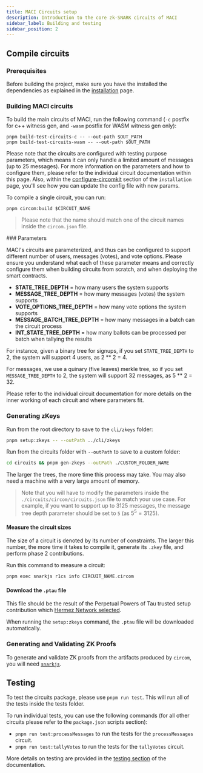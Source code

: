 ```yaml
---
title: MACI Circuits setup
description: Introduction to the core zk-SNARK circuits of MACI
sidebar_label: Building and testing
sidebar_position: 2
---
```


## Compile circuits

### Prerequisites

Before building the project, make sure you have the installed the dependencies as explained in the [installation](/docs/quick-start/installation) page.

### Building MACI circuits

To build the main circuits of MACI, run the following command (`-c` postfix for c++ witness gen, and `-wasm` postfix for WASM witness gen only):

```
pnpm build-test-circuits-c -- --out-path $OUT_PATH
pnpm build-test-circuits-wasm -- --out-path $OUT_PATH
```

Please note that the circuits are configured with testing purpose parameters, which means it can only handle a limited amount of messages (up to 25 messages). For more information on the parameters and how to configure them, please refer to the individual circuit documentation within this page. Also, within the [configure-circomkit](https://maci.pse.dev/docs/installation#configure-circomkit) section of the `installation` page, you'll see how you can update the config file with new params.

To compile a single circuit, you can run:

```
pnpm circom:build $CIRCUIT_NAME
```

> Please note that the name should match one of the circuit names inside the `circom.json` file.

### Parameters

MACI's circuits are parameterized, and thus can be configured to support different number of users, messages (votes), and vote options. Please ensure you understand what each of these parameter means and correctly configure them when building circuits from scratch, and when deploying the smart contracts.

- **STATE_TREE_DEPTH** = how many users the system supports
- **MESSAGE_TREE_DEPTH** = how many messages (votes) the system supports
- **VOTE_OPTIONS_TREE_DEPTH** = how many vote options the system supports
- **MESSAGE_BATCH_TREE_DEPTH** = how many messages in a batch can the circuit process
- **INT_STATE_TREE_DEPTH** = how many ballots can be processed per batch when tallying the results

For instance, given a binary tree for signups, if you set `STATE_TREE_DEPTH` to 2, the system will support 4 users, as 2 \*\* 2 = 4.

For messages, we use a quinary (five leaves) merkle tree, so if you set `MESSAGE_TREE_DEPTH` to 2, the system will support 32 messages, as 5 \*\* 2 = 32.

Please refer to the individual circuit documentation for more details on the inner working of each circuit and where parameters fit.

### Generating zKeys

Run from the root directory to save to the `cli/zkeys` folder:

```bash
pnpm setup:zkeys -- --outPath ../cli/zkeys
```

Run from the circuits folder with `--outPath` to save to a custom folder:

```bash
cd circuits && pnpm gen-zkeys --outPath ./CUSTOM_FOLDER_NAME
```

The larger the trees, the more time this process may take. You may also need a
machine with a very large amount of memory.

> Note that you will have to modify the parameters inside the `./circuits/circom/circuits.json` file to match your use case. For example, if you want to support up to 3125 messages, the message tree depth parameter should be set to `5` (as $5^5 = 3125$).

#### Measure the circuit sizes

The size of a circuit is denoted by its number of constraints. The larger this
number, the more time it takes to compile it, generate its `.zkey` file, and
perform phase 2 contributions.

Run this command to measure a circuit:

```bash
pnpm exec snarkjs r1cs info CIRCUIT_NAME.circom
```

#### Download the `.ptau` file

This file should be the result of the Perpetual Powers of Tau trusted setup
contribution which [Hermez Network
selected](https://blog.hermez.io/hermez-cryptographic-setup/).

When running the `setup:zkeys` command, the `.ptau` file will be downloaded automatically.

### Generating and Validating ZK Proofs

To generate and validate ZK proofs from the artifacts produced by `circom`, you will need [`snarkjs`](https://github.com/iden3/snarkjs#groth16-1).

## Testing

To test the circuits package, please use `pnpm run test`. This will run all of the tests inside the tests folder.

To run individual tests, you can use the following commands (for all other circuits please refer to the `package.json` scripts section):

- `pnpm run test:processMessages` to run the tests for the `processMessages` circuit.
- `pnpm run test:tallyVotes` to run the tests for the `tallyVotes` circuit.

More details on testing are provided in the [testing section](/docs/testing) of the documentation.
